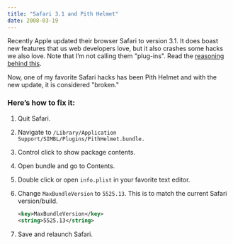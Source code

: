 ```yaml
---
title: "Safari 3.1 and Pith Helmet"
date: 2008-03-19
---
```


Recently Apple updated their browser Safari to version 3.1. It does boast new features that us web developers love, but it also crashes some hacks we also love. Note that I’m not calling them "plug-ins". Read the [reasoning behind this].

Now, one of my favorite Safari hacks has been Pith Helmet and with the
new update, it is considered "broken."

### Here’s how to fix it:

1. Quit Safari.

2. Navigate to `/Library/Application Support/SIMBL/Plugins/PithHelmet.bundle.`

3. Control click to show package contents.

4. Open bundle and go to Contents.

5. Double click or open `info.plist` in your favorite text editor.

6. Change `MaxBundleVersion` to `5525.13`. This is to match the current Safari version/build.

   ```xml
   <key>MaxBundleVersion</key>
   <string>5525.13</string>
   ```

7. Save and relaunch Safari.

[reasoning behind this]: http://daringfireball.net/2007/10/un_in_unsupported
